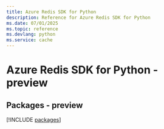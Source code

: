 ```yaml
---
title: Azure Redis SDK for Python
description: Reference for Azure Redis SDK for Python
ms.date: 07/01/2025
ms.topic: reference
ms.devlang: python
ms.service: cache
---
```

# Azure Redis SDK for Python - preview
## Packages - preview
[!INCLUDE [packages](redis-index.md)]